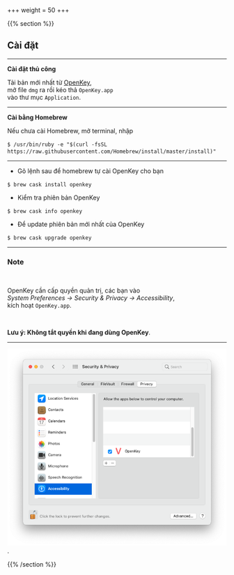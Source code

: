 +++
weight = 50
+++

{{% section %}}

## Cài đặt

---

**Cài đặt thủ công**

Tải bản mới nhất từ [OpenKey](https://open-key.org),<br> 
mở file `dmg` ra rồi kéo thả `OpenKey.app`<br>
vào thư mục `Application`.

---

**Cài bằng Homebrew**

Nếu chưa cài Homebrew, mở terminal, nhập

```
$ /usr/bin/ruby -e "$(curl -fsSL https://raw.githubusercontent.com/Homebrew/install/master/install)"
```

---

- Gõ lệnh sau để homebrew tự cài OpenKey cho bạn

```
$ brew cask install openkey
```

- Kiểm tra phiên bản OpenKey

```
$ brew cask info openkey
```

- Để update phiên bản mới nhất của OpenKey

```
$ brew cask upgrade openkey
```
---

### Note
<br>

OpenKey cần cấp quyền quản trị, các bạn vào<br>
*System Preferences -> Security & Privacy -> Accessibility*,<br>
kích hoạt `OpenKey.app`.

<br>

**Lưu ý: Không tắt quyền khi đang dùng OpenKey**.

---

![Guide](/images/openkey-guide.png).

{{% /section %}}